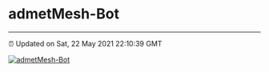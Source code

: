 # admetMesh-Bot
---
⏰ Updated on Sat, 22 May 2021 22:10:39 GMT

[![admetMesh-Bot](https://github.com/kotori-y/admetMesh-bot/actions/workflows/main.yml/badge.svg)](https://github.com/kotori-y/admetMesh-bot/actions/workflows/main.yml)
